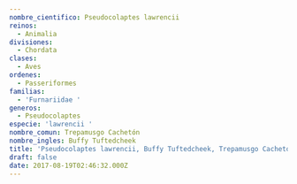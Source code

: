 ```yaml
---
nombre_cientifico: Pseudocolaptes lawrencii
reinos:
  - Animalia
divisiones:
  - Chordata
clases:
  - Aves
ordenes:
  - Passeriformes
familias:
  - 'Furnariidae '
generos:
  - Pseudocolaptes
especie: 'lawrencii '
nombre_comun: Trepamusgo Cachetón
nombre_ingles: Buffy Tuftedcheek
title: 'Pseudocolaptes lawrencii, Buffy Tuftedcheek, Trepamusgo Cachetón'
draft: false
date: 2017-08-19T02:46:32.000Z
---
```


